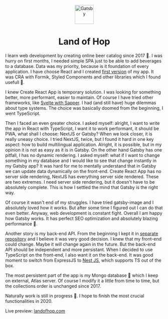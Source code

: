 <p align="center">
  <a href="https://www.gatsbyjs.org">
    <img alt="Gatsby" src="https://www.gatsbyjs.org/monogram.svg" width="60" />
  </a>
</p>

<h1 align="center">Land of Hop</h1>

I learn web development by creating online beer catalog since 2017 🍻. I was hurry on first months, I needed simple SPA just to be able to add beverages to a database. Data was my priority, because is it foundation of every application. I have choose React and I created [first version](https://github.com/tomekrozalski/landofhop) of my app. It was CRA with Formik, Styled Components and other libraries which I found usefull 🔨.  
  
I knew Create React App is temporary solution. I was looking for something better, more performant, easier to maintain. Of course I have tried other frameworks, like [Svelte with Sapper](https://github.com/tomekrozalski/landofhop-svelte). I had (and still have) huge dilemmas about type systems. The choice was basically doomed from the beginning, I went TypeScript.  
  
Then I faced an even greater choice. I asked myself: alright, I want to write the app in React with TypeScript, I want it to work performant, it should be PWA, what shall I choose: NextJS or Gatsby? When we look closer, it is really uneasy choice. I tried NextJS, twice, but I found it hard in one key aspect: how to build multilingual application. Alright, it is possible, but in my opinion it is not as easy as it is in Gatsby. On the other hand Gatsby has one pitfall, I has no dynamic rendering. I asked myself: what if I want to change something in my database and I would like to see that change instantly in my Gatsby app? It was hard for me to mentally understand that in Gatsby we can update data dynamically on the front-end. Create React App has no server side rendering, NextJS has everything server side rendered. These are two extremes. I need server side rendering, but it doesn't have to be absolutely complete. This is how I settled the mind that Gatsby is the right way.  
  
Of course it wasn't end of my struggles. I have tried gatsby-image and I absolutely loved how it works. But after some time I figured out I can do that even better. Anyway, web development is constant fight. Overall I am happy how Gatsby works. It has perfect SEO optimization and absolutely blazing performance 🚀.

Another story is my back-end API. From the beginning I kept it in [separate repository](https://github.com/tomekrozalski/landofhop-back) and I believe it was very good decision. I knew that my front-end could change. Maybe it will change again in the future. But the back-end API should be independent and more persistant. When I decided to use TypeScript on the front-end, I also want it on the back-end. It was good moment to switch from ExpressJS to [Nest JS](https://github.com/tomekrozalski/landofhop-back-nest), which supports TS out of the box.
  
The most persistent part of the app is my Mongo database 💾 which I keep on external, Atlas server. Of course I modify it a little from time to time, but the collections order is unchanged since 2017.
  
Naturally work is still in progress 🚧. I hope to finish the most crucial functionalities in 2020.  
  
Live preview: [landofhop.com](https://landofhop.com)  